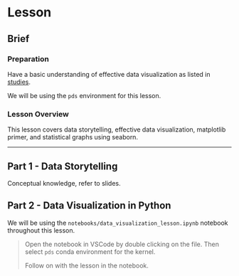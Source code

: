 # Lesson

## Brief

### Preparation

Have a basic understanding of effective data visualization as listed in [studies](./studies.md).

We will be using the `pds` environment for this lesson.

### Lesson Overview

This lesson covers data storytelling, effective data visualization, matplotlib primer, and statistical graphs using seaborn.

---

## Part 1 - Data Storytelling

Conceptual knowledge, refer to slides.

## Part 2 - Data Visualization in Python

We will be using the `notebooks/data_visualization_lesson.ipynb` notebook throughout this lesson.

> Open the notebook in VSCode by double clicking on the file. Then select `pds` conda environment for the kernel.
>
> Follow on with the lesson in the notebook.
